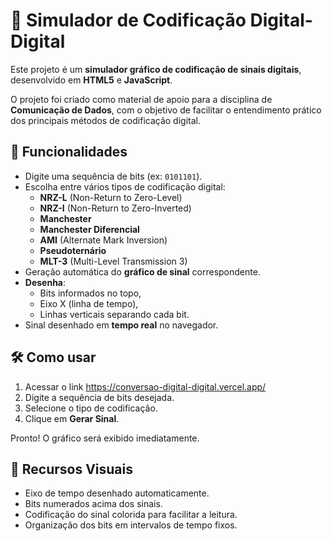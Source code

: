 # 📄 Simulador de Codificação Digital-Digital

Este projeto é um **simulador gráfico de codificação de sinais digitais**, desenvolvido em **HTML5** e **JavaScript**.

O projeto foi criado como material de apoio para a disciplina de **Comunicação de Dados**, com o objetivo de facilitar o entendimento prático dos principais métodos de codificação digital.

## 🚀 Funcionalidades

- Digite uma sequência de bits (ex: `0101101`).
- Escolha entre vários tipos de codificação digital:
  - **NRZ-L** (Non-Return to Zero-Level)
  - **NRZ-I** (Non-Return to Zero-Inverted)
  - **Manchester**
  - **Manchester Diferencial**
  - **AMI** (Alternate Mark Inversion)
  - **Pseudoternário**
  - **MLT-3** (Multi-Level Transmission 3)
- Geração automática do **gráfico de sinal** correspondente.
- **Desenha**:
  - Bits informados no topo,
  - Eixo X (linha de tempo),
  - Linhas verticais separando cada bit.
- Sinal desenhado em **tempo real** no navegador.

## 🛠️ Como usar

1. Acessar o link https://conversao-digital-digital.vercel.app/
2. Digite a sequência de bits desejada.
3. Selecione o tipo de codificação.
4. Clique em **Gerar Sinal**.

Pronto! O gráfico será exibido imediatamente.

## 🎨 Recursos Visuais

- Eixo de tempo desenhado automaticamente.
- Bits numerados acima dos sinais.
- Codificação do sinal colorida para facilitar a leitura.
- Organização dos bits em intervalos de tempo fixos.
